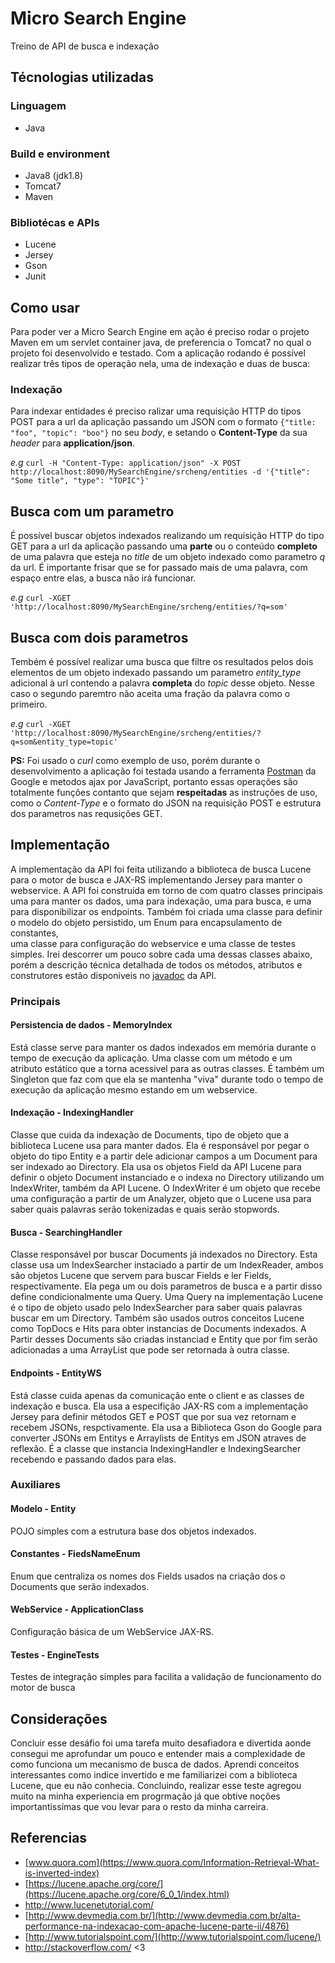 # Micro Search Engine
Treino de API de busca e indexação

## Técnologias utilizadas

### Linguagem
+ Java

### Build e environment
+ Java8 (jdk1.8)
+ Tomcat7
+ Maven

### Bibliotécas e APIs
+ Lucene
+ Jersey
+ Gson
+ Junit


## Como usar
Para poder ver a Micro Search Engine em ação é preciso rodar o projeto Maven em um servlet container java, 
de preferencia o Tomcat7 no qual o projeto foi desenvolvido e testado.
Com a aplicação rodando é possível realizar três tipos de operação nela, uma de indexação e duas de busca:

### Indexação
Para indexar entidades é preciso ralizar uma requisição HTTP do tipos POST para a url da aplicação passando
um JSON com o formato `{"title: "foo", "topic": "boo"}` no seu *body*, e setando o **Content-Type** da sua 
*header* para **application/json**.

*e.g* `curl -H "Content-Type: application/json" -X POST 
http://localhost:8090/MySearchEngine/srcheng/entities -d '{"title": "Some title", "type": "TOPIC"}'
`
## Busca com um parametro 
É possível  buscar objetos indexados realizando um requisição HTTP do tipo GET para a url da aplicação passando 
uma **parte** ou o conteúdo **completo** de uma palavra que esteja no *title* de um objeto indexado como 
parametro *q* da url. É importante frisar que se for passado mais de uma palavra, com espaço entre elas, a busca 
não irá funcionar.

*e.g* `curl -XGET 'http://localhost:8090/MySearchEngine/srcheng/entities/?q=som'`

## Busca com dois parametros
Tembém é possível realizar uma busca que filtre os resultados pelos dois elementos de um objeto indexado
passando um parametro *entity_type* adicional à url contendo a palavra **completa** do *topic* desse objeto.
Nesse caso o segundo paremtro não aceita uma fração da palavra como o primeiro.

*e.g* `curl -XGET 'http://localhost:8090/MySearchEngine/srcheng/entities/?q=som&entity_type=topic'`

**PS:** Foi usado o *curl* como exemplo de uso, porém durante o desenvolvimento a aplicação foi testada
usando a ferramenta [Postman](https://www.getpostman.com/) da Google e metodos ajax por JavaScript, portanto 
essas operações são totalmente funções contanto que sejam **respeitadas** as instruções de uso, como o 
*Content-Type* e o formato do JSON na requisição POST e estrutura dos parametros nas requsições GET.

## Implementação
A implementação da API foi feita utilizando a biblioteca de busca Lucene para o motor de busca e JAX-RS
implementando Jersey para manter o webservice. A API foi construída em torno de com quatro classes principais 
uma para manter os dados, uma para indexação, uma para busca, e uma para disponibilizar os endpoints. Também 
foi criada uma classe para definir o modelo do objeto persistido, um Enum para encapsulamento de constantes,  
uma classe para configuração do webservice e uma classe de testes simples. Irei descorrer um pouco sobre cada 
uma dessas classes abaixo, porém a descrição técnica detalhada de todos os métodos, atributos e construtores estão 
disponiveis no [javadoc](https://github.com/FrFroes/my-search-engine/tree/master/MySearchEngine/doc) da API.

### Principais

#### Persistencia de dados - MemoryIndex
Está classe serve para manter os dados indexados em memória durante o tempo de execução da aplicação.
Uma classe com um método e um atributo estático que a torna acessivel para as outras classes. É também 
um Singleton que faz com que ela se mantenha "viva" durante todo o tempo de execução da aplicação mesmo 
estando em um webservice.

#### Indexação - IndexingHandler
Classe que cuida da indexação de Documents, tipo de objeto que a biblioteca Lucene usa para manter dados.
Ela é responsável por pegar o objeto do tipo Entity e a partir dele adicionar campos a um Document para ser 
indexado ao Directory. Ela usa os objetos Field da API Lucene para definir o objeto Document instanciado e 
o indexa no Directory utilizando um IndexWriter, também da API Lucene. O IndexWriter é um objeto que recebe 
uma configuração a partir de um Analyzer, objeto que o Lucene usa para saber quais palavras serão tokenizadas 
e quais serão stopwords.

#### Busca - SearchingHandler
Classe responsável por buscar Documents já indexados no Directory. Esta classe usa um IndexSearcher instaciado a 
partir de um IndexReader, ambos são objetos Lucene que servem para buscar Fields e ler Fields, respectivamente.
Ela pega um ou dois parametros de busca e a partir disso define condicionalmente uma Query. Uma Query na
implementação Lucene é o tipo de objeto usado pelo IndexSearcher para saber quais palavras buscar em um Directory.
Também são usados outros conceitos Lucene como TopDocs e Hits para obter instancias de Documents indexados. A Partir
desses Documents são criadas instanciad e Entity que por fim serão adicionadas a uma ArrayList que pode ser retornada à 
outra classe.

#### Endpoints - EntityWS
Está classe cuida apenas da comunicação ente o client e as classes de indexação e busca. Ela usa a especifição
JAX-RS com a implementação Jersey para definir métodos GET e POST que por sua vez retornam e recebem JSONs, 
respctivamente. Ela usa a Biblioteca Gson do Google para converter JSONs em Entitys e Arraylists de Entitys em 
JSON atraves de reflexão. É a classe que instancia IndexingHandler e IndexingSearcher recebendo e passando dados 
para elas.

### Auxiliares

#### Modelo - Entity
POJO simples com a estrutura base dos objetos indexados.

#### Constantes - FiedsNameEnum
Enum que centraliza os nomes dos Fields usados na criação dos o Documents que serão indexados.

#### WebService - ApplicationClass
Configuração básica de um WebService JAX-RS.

#### Testes - EngineTests
Testes de integração simples para facilita a validação de funcionamento do motor de busca

## Considerações
Concluir esse desáfio foi uma tarefa muito desafiadora e divertida aonde consegui me aprofundar um pouco e entender 
mais a complexidade de como funciona um mecanismo de busca de dados. Aprendi conceitos interessantes como indice invertido
e me familiarizei com a biblioteca Lucene, que eu não conhecia. Concluindo, realizar esse teste agregou muito na minha
experiencia em progrmação já que obtive noções importantissímas que vou levar para o resto da minha carreira.

## Referencias
+ [www.quora.com](https://www.quora.com/Information-Retrieval-What-is-inverted-index)
+ [https://lucene.apache.org/core/](https://lucene.apache.org/core/6_0_1/index.html)
+ http://www.lucenetutorial.com/
+ [http://www.devmedia.com.br/](http://www.devmedia.com.br/alta-performance-na-indexacao-com-apache-lucene-parte-ii/4876)
+ [http://www.tutorialspoint.com/](http://www.tutorialspoint.com/lucene/)
+ http://stackoverflow.com/ <3
